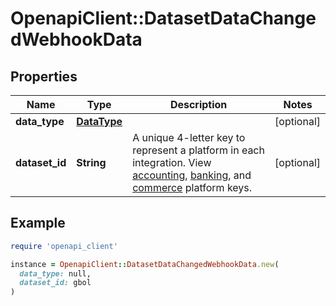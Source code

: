 # OpenapiClient::DatasetDataChangedWebhookData

## Properties

| Name | Type | Description | Notes |
| ---- | ---- | ----------- | ----- |
| **data_type** | [**DataType**](DataType.md) |  | [optional] |
| **dataset_id** | **String** | A unique 4-letter key to represent a platform in each integration. View [accounting](https://docs.codat.io/integrations/accounting/overview#platform-keys), [banking](https://docs.codat.io/integrations/banking/overview#platform-keys), and [commerce](https://docs.codat.io/integrations/commerce/overview#platform-keys) platform keys. | [optional] |

## Example

```ruby
require 'openapi_client'

instance = OpenapiClient::DatasetDataChangedWebhookData.new(
  data_type: null,
  dataset_id: gbol
)
```

